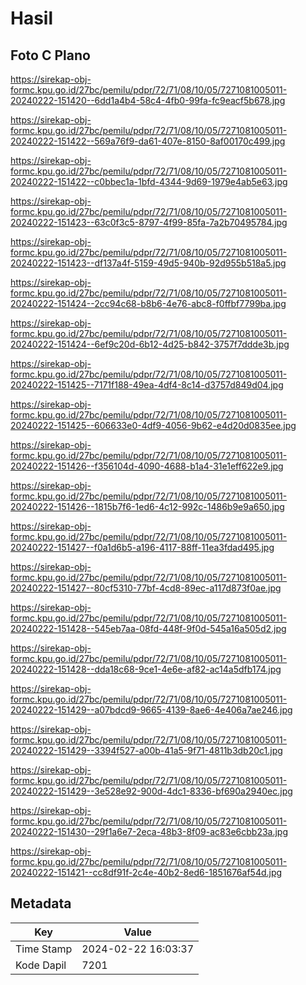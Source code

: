 # Hasil

## Foto C Plano

https://sirekap-obj-formc.kpu.go.id/27bc/pemilu/pdpr/72/71/08/10/05/7271081005011-20240222-151420--6dd1a4b4-58c4-4fb0-99fa-fc9eacf5b678.jpg

https://sirekap-obj-formc.kpu.go.id/27bc/pemilu/pdpr/72/71/08/10/05/7271081005011-20240222-151422--569a76f9-da61-407e-8150-8af00170c499.jpg

https://sirekap-obj-formc.kpu.go.id/27bc/pemilu/pdpr/72/71/08/10/05/7271081005011-20240222-151422--c0bbec1a-1bfd-4344-9d69-1979e4ab5e63.jpg

https://sirekap-obj-formc.kpu.go.id/27bc/pemilu/pdpr/72/71/08/10/05/7271081005011-20240222-151423--63c0f3c5-8797-4f99-85fa-7a2b70495784.jpg

https://sirekap-obj-formc.kpu.go.id/27bc/pemilu/pdpr/72/71/08/10/05/7271081005011-20240222-151423--df137a4f-5159-49d5-940b-92d955b518a5.jpg

https://sirekap-obj-formc.kpu.go.id/27bc/pemilu/pdpr/72/71/08/10/05/7271081005011-20240222-151424--2cc94c68-b8b6-4e76-abc8-f0ffbf7799ba.jpg

https://sirekap-obj-formc.kpu.go.id/27bc/pemilu/pdpr/72/71/08/10/05/7271081005011-20240222-151424--6ef9c20d-6b12-4d25-b842-3757f7ddde3b.jpg

https://sirekap-obj-formc.kpu.go.id/27bc/pemilu/pdpr/72/71/08/10/05/7271081005011-20240222-151425--7171f188-49ea-4df4-8c14-d3757d849d04.jpg

https://sirekap-obj-formc.kpu.go.id/27bc/pemilu/pdpr/72/71/08/10/05/7271081005011-20240222-151425--606633e0-4df9-4056-9b62-e4d20d0835ee.jpg

https://sirekap-obj-formc.kpu.go.id/27bc/pemilu/pdpr/72/71/08/10/05/7271081005011-20240222-151426--f356104d-4090-4688-b1a4-31e1eff622e9.jpg

https://sirekap-obj-formc.kpu.go.id/27bc/pemilu/pdpr/72/71/08/10/05/7271081005011-20240222-151426--1815b7f6-1ed6-4c12-992c-1486b9e9a650.jpg

https://sirekap-obj-formc.kpu.go.id/27bc/pemilu/pdpr/72/71/08/10/05/7271081005011-20240222-151427--f0a1d6b5-a196-4117-88ff-11ea3fdad495.jpg

https://sirekap-obj-formc.kpu.go.id/27bc/pemilu/pdpr/72/71/08/10/05/7271081005011-20240222-151427--80cf5310-77bf-4cd8-89ec-a117d873f0ae.jpg

https://sirekap-obj-formc.kpu.go.id/27bc/pemilu/pdpr/72/71/08/10/05/7271081005011-20240222-151428--545eb7aa-08fd-448f-9f0d-545a16a505d2.jpg

https://sirekap-obj-formc.kpu.go.id/27bc/pemilu/pdpr/72/71/08/10/05/7271081005011-20240222-151428--dda18c68-9ce1-4e6e-af82-ac14a5dfb174.jpg

https://sirekap-obj-formc.kpu.go.id/27bc/pemilu/pdpr/72/71/08/10/05/7271081005011-20240222-151429--a07bdcd9-9665-4139-8ae6-4e406a7ae246.jpg

https://sirekap-obj-formc.kpu.go.id/27bc/pemilu/pdpr/72/71/08/10/05/7271081005011-20240222-151429--3394f527-a00b-41a5-9f71-4811b3db20c1.jpg

https://sirekap-obj-formc.kpu.go.id/27bc/pemilu/pdpr/72/71/08/10/05/7271081005011-20240222-151429--3e528e92-900d-4dc1-8336-bf690a2940ec.jpg

https://sirekap-obj-formc.kpu.go.id/27bc/pemilu/pdpr/72/71/08/10/05/7271081005011-20240222-151430--29f1a6e7-2eca-48b3-8f09-ac83e6cbb23a.jpg

https://sirekap-obj-formc.kpu.go.id/27bc/pemilu/pdpr/72/71/08/10/05/7271081005011-20240222-151421--cc8df91f-2c4e-40b2-8ed6-1851676af54d.jpg


## Metadata

| Key        | Value               |
| ---------- | ------------------- |
| Time Stamp | 2024-02-22 16:03:37 |
| Kode Dapil | 7201                |



